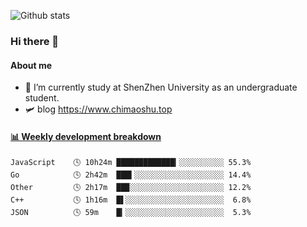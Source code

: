 ![Github stats](https://github-readme-stats.vercel.app/api?username=chimaoshu&show_icons=true&theme=cobalt)

### Hi there 👋

#### About me

- 🏫 I’m currently study at ShenZhen University as an undergraduate student.
- 🛩️ blog  https://www.chimaoshu.top

<!-- waka-box start -->
#### <a href="https://gist.github.com/e235103f6d3ace58395a9ff863c34467" target="_blank">📊 Weekly development breakdown</a>
```text
JavaScript    🕓 10h24m █████████████▎░░░░░░░░░░ 55.3%
Go            🕓 2h42m  ███▍░░░░░░░░░░░░░░░░░░░░ 14.4%
Other         🕓 2h17m  ██▉░░░░░░░░░░░░░░░░░░░░░ 12.2%
C++           🕓 1h16m  █▌░░░░░░░░░░░░░░░░░░░░░░  6.8%
JSON          🕓 59m    █▎░░░░░░░░░░░░░░░░░░░░░░  5.3%
```
<!-- Powered by https://github.com/YouEclipse/waka-box-go . -->
<!-- waka-box end -->
